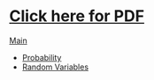 # [Click here for PDF](./MATH2901.pdf)

[Main](./math2901.tex)
- [Probability](./revision.tex)
- [Random Variables](./random_variables.tex)
